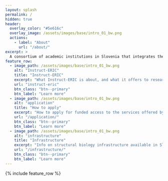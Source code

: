 ```yaml
---
layout: splash
permalink: /
hidden: true
header:
  overlay_color: "#5e616c"
  overlay_image: /assets/images/base/intro_01_bw.png
  actions:
    - label: "About"
      url: "/about/"
excerpt: >
  A consortium of academic institutions in Slovenia that integrates the country's research infrastructure focusing on structural biology
feature_row:
  - image_path: /assets/images/base/intro_01_bw.png
    alt: "Instruct-ERIC"
    title: "Instruct-ERIC"
    excerpt: "What Instruct-ERIC is about, and what it offers to researchers from member countries."
    url: "instruct-eric"
    btn_class: "btn--primary"
    btn_label: "Learn more"
  - image_path: /assets/images/base/intro_01_bw.png
    alt: "application"
    title: "How to apply"
    excerpt: "How to apply for funded access to the services offered by Instrust-ERIC."
    url: "/application/"
    btn_class: "btn--primary"
    btn_label: "Learn more"
  - image_path: /assets/images/base/intro_01_bw.png
    alt: "infrastructure"
    title: "Infrastructure"
    excerpt: "Info on structural biology infrastructure available in Slovenia."
    url: "/infrastructure/"
    btn_class: "btn--primary"
    btn_label: "Learn more"      
---
```


{% include feature_row %}